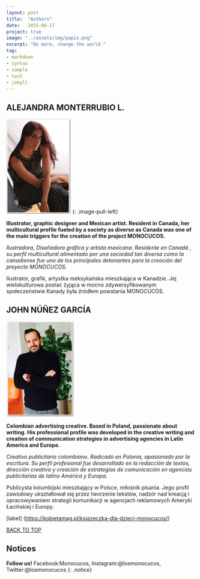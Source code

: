 ```yaml
---
layout: post
title:  "Authors"
date:   2015-06-17
project: true
image: "../assets/img/papis.png"
excerpt: "Do more, change the world."
tag:
- markdown
- syntax
- sample
- test
- jekyll
---
```


 

## ALEJANDRA MONTERRUBIO L.
![Logo](../assets/img/Ale.png)
{: .image-pull-left}

**Illustrator, graphic designer and Mexican artist. Resident in Canada, her multicultural profile fueled by a society as diverse as Canada was one of the main triggers for the creation of the project MONOCUCOS.**

*Ilustradora, Diseñadora gráfica y artista mexicana. Residente en Canadá , su perfil multicultural alimentado por una sociedad tan diversa como la canadiense fue uno de los principales detonantes para la creación del proyecto MONOCUCOS.*

Ilustrator, grafik, artystka meksykańska mieszkająca w Kanadzie. Jej wielokulturowa postać żyjąca w mocno zdywersyfikowanym społeczeństwie Kanady była źródłem powstania MONOCUCOS.

## JOHN NÚÑEZ GARCÍA
![Logo](../assets/img/John.png)

**Colombian advertising creative. Based in Poland, passionate about writing. His professional profile was developed in the creative writing and creation of communication strategies in advertising agencies in Latin America and Europe.**

*Creativo publicitario colombiano. Radicado en Polonia, apasionado por la escritura. Su perfil profesional fue desarrollado en la redacción de textos, dirección creativa y creación de estrategias de comunicación en agencias publicitarias de latino América y Europa.*

Publicysta kolumbijski mieszkający w Polsce, miłośnik pisania. Jego profil zawodowy ukształtował się przez tworzenie tekstów, nadzór nad kreacją i opracowywaniem strategii komunikacji w agencjach reklamowych Ameryki Łacińskiej i Europy.


[label] (https://kobietamag.pl/ksiazeczka-dla-dzieci-monocucos/)


<div markdown="0"><a href="#" class="btn btn-success">BACK TO TOP</a></div>

## Notices

**Follow us!** Facebook:Monocucos, Instagram:@losmonocucos, Twitter:@losmonocucos
{: .notice}

